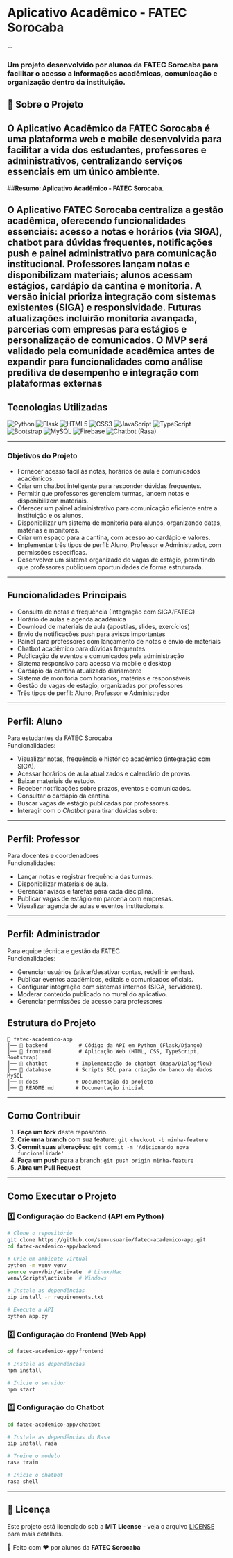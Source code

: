 #  Aplicativo Acadêmico - FATEC Sorocaba
--
###  Um projeto desenvolvido por alunos da FATEC Sorocaba para facilitar o acesso a informações acadêmicas, comunicação e organização dentro da instituição.

## 📖 Sobre o Projeto

O **Aplicativo Acadêmico da FATEC Sorocaba** é uma plataforma web e mobile desenvolvida para facilitar a vida dos estudantes, professores e administrativos, centralizando serviços essenciais em um único ambiente.
--
##**Resumo: Aplicativo Acadêmico - FATEC Sorocaba**.

O Aplicativo FATEC Sorocaba centraliza a gestão acadêmica, oferecendo funcionalidades essenciais: acesso a notas e horários (via SIGA), chatbot para dúvidas frequentes, notificações push e painel administrativo para comunicação institucional. Professores lançam notas e disponibilizam materiais; alunos acessam estágios, cardápio da cantina e monitoria. A versão inicial prioriza integração com sistemas existentes (SIGA) e responsividade. Futuras atualizações incluirão monitoria avançada, parcerias com empresas para estágios e personalização de comunicados. O MVP será validado pela comunidade acadêmica antes de expandir para funcionalidades como análise preditiva de desempenho e integração com plataformas externas
---

##  Tecnologias Utilizadas

![Python](https://img.shields.io/badge/Python-3776AB?style=for-the-badge&logo=python&logoColor=white)
![Flask](https://img.shields.io/badge/Flask-000000?style=for-the-badge&logo=flask&logoColor=white)
![HTML5](https://img.shields.io/badge/HTML5-E34F26?style=for-the-badge&logo=html5&logoColor=white)
![CSS3](https://img.shields.io/badge/CSS3-1572B6?style=for-the-badge&logo=css3&logoColor=white)
![JavaScript](https://img.shields.io/badge/JavaScript-F7DF1E?style=for-the-badge&logo=javascript&logoColor=black)
![TypeScript](https://img.shields.io/badge/TypeScript-3178C6?style=for-the-badge&logo=typescript&logoColor=white)
![Bootstrap](https://img.shields.io/badge/Bootstrap-7952B3?style=for-the-badge&logo=bootstrap&logoColor=white)
![MySQL](https://img.shields.io/badge/MySQL-4479A1?style=for-the-badge&logo=mysql&logoColor=white)
![Firebase](https://img.shields.io/badge/Firebase-FFCA28?style=for-the-badge&logo=firebase&logoColor=black)
![Chatbot (Rasa)](https://img.shields.io/badge/Chatbot-Rasa-5C2D91?style=for-the-badge)

---

###  Objetivos do Projeto
- Fornecer acesso fácil às notas, horários de aula e comunicados acadêmicos.
- Criar um chatbot inteligente para responder dúvidas frequentes.
- Permitir que professores gerenciem turmas, lancem notas e disponibilizem materiais.
- Oferecer um painel administrativo para comunicação eficiente entre a instituição e os alunos.
- Disponibilizar um sistema de monitoria para alunos, organizando datas, matérias e monitores.
- Criar um espaço para a cantina, com acesso ao cardápio e valores.
- Implementar três tipos de perfil: Aluno, Professor e Administrador, com permissões específicas.
- Desenvolver um sistema organizado de vagas de estágio, permitindo que professores publiquem oportunidades de forma estruturada.

---

##  Funcionalidades Principais

- Consulta de notas e frequência (Integração com SIGA/FATEC)
- Horário de aulas e agenda acadêmica
- Download de materiais de aula (apostilas, slides, exercícios)
- Envio de notificações push para avisos importantes
- Painel para professores com lançamento de notas e envio de materiais
- Chatbot acadêmico para dúvidas frequentes
- Publicação de eventos e comunicados pela administração
- Sistema responsivo para acesso via mobile e desktop
- Cardápio da cantina atualizado diariamente
- Sistema de monitoria com horários, matérias e responsáveis
- Gestão de vagas de estágio, organizadas por professores
- Três tipos de perfil: Aluno, Professor e Administrador
---
##  Perfil: Aluno 
Para estudantes da FATEC Sorocaba  
 Funcionalidades: 
- Visualizar notas, frequência e histórico acadêmico (integração com SIGA).  
- Acessar horários de aula atualizados e calendário de provas.  
- Baixar materiais de estudo.  
- Receber notificações sobre prazos, eventos e comunicados.  
- Consultar o cardápio da cantina.  
- Buscar vagas de estágio publicadas por professores.  
- Interagir com o *Chatbot* para tirar dúvidas sobre:  

---

##  Perfil: Professor
Para docentes e coordenadores  
 Funcionalidades: 
- Lançar notas e registrar frequência das turmas.  
- Disponibilizar materiais de aula.  
- Gerenciar avisos e tarefas para cada disciplina.  
- Publicar vagas de estágio em parceria com empresas.  
- Visualizar agenda de aulas e eventos institucionais.    

---

##  Perfil: Administrador
Para equipe técnica e gestão da FATEC  
 Funcionalidades:
- Gerenciar usuários (ativar/desativar contas, redefinir senhas).  
- Publicar eventos acadêmicos, editais e comunicados oficiais.  
- Configurar integração com sistemas internos (SIGA, servidores). 
- Moderar conteúdo publicado no mural do aplicativo.  
- Gerenciar permissões de acesso para professores

## Estrutura do Projeto

```
📂 fatec-academico-app
│── 📁 backend          # Código da API em Python (Flask/Django)
│── 📁 frontend         # Aplicação Web (HTML, CSS, TypeScript, Bootstrap)
│── 📁 chatbot         # Implementação do chatbot (Rasa/Dialogflow)
│── 📁 database        # Scripts SQL para criação do banco de dados MySQL
│── 📁 docs            # Documentação do projeto
│── 📄 README.md       # Documentação inicial
```

---

##  Como Contribuir

1. **Faça um fork** deste repositório.
2. **Crie uma branch** com sua feature: `git checkout -b minha-feature`
3. **Commit suas alterações**: `git commit -m 'Adicionando nova funcionalidade'`
4. **Faça um push** para a branch: `git push origin minha-feature`
5. **Abra um Pull Request**

---

##  Como Executar o Projeto

### 1️⃣ Configuração do Backend (API em Python)
```bash
# Clone o repositório
git clone https://github.com/seu-usuario/fatec-academico-app.git
cd fatec-academico-app/backend

# Crie um ambiente virtual
python -m venv venv
source venv/bin/activate  # Linux/Mac
venv\Scripts\activate  # Windows

# Instale as dependências
pip install -r requirements.txt

# Execute a API
python app.py
```

### 2️⃣ Configuração do Frontend (Web App)
```bash
cd fatec-academico-app/frontend

# Instale as dependências
npm install

# Inicie o servidor
npm start
```

### 3️⃣ Configuração do Chatbot
```bash
cd fatec-academico-app/chatbot

# Instale as dependências do Rasa
pip install rasa

# Treine o modelo
rasa train

# Inicie o chatbot
rasa shell
```

---

## 📜 Licença

Este projeto está licenciado sob a **MIT License** - veja o arquivo [LICENSE](LICENSE) para mais detalhes.

📌 Feito com ❤️ por alunos da **FATEC Sorocaba**
